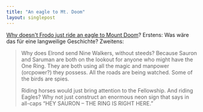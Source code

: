 ```yaml
---
title: "An eagle to Mt. Doom"
layout: singlepost
---
```


[Why doesn't Frodo just ride an eagle to Mount Doom](http://periannath.com/feature/why-doesnt-frodo-just-ride-an-eagle-to-mount-doom/)? Erstens: Was wäre das für eine langweilige Geschichte? Zweitens:

> Why does Elrond send Nine Walkers, without steeds? Because Sauron and Saruman are both on the lookout for anyone who might have the One Ring. They are both using all the magic and manpower (orcpower?) they possess. All the roads are being watched. Some of the birds are spies.
>
> Riding horses would just bring attention to the Fellowship. And riding Eagles? Why not just construct an enormous neon sign that says in all-caps “HEY SAURON – THE RING IS RIGHT HERE.”